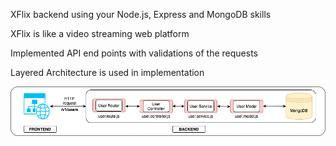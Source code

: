 XFlix backend using your Node.js, Express and MongoDB skills 

XFlix is like a video streaming web platform

Implemented API end points with validations of the requests

Layered Architecture is used in implementation


![alt text](https://github.com/sunilanumolu/xflix_backend/blob/main/layered_architecture.png?raw=true)
